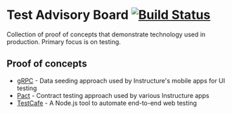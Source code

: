 # Test Advisory Board [![Build Status](https://www.bitrise.io/app/d528939eac6fe1db/status.svg?token=r7omaK8c9XTuCFxeNeP86A)](https://www.bitrise.io/app/d528939eac6fe1db)

Collection of proof of concepts that demonstrate technology used in production. Primary focus is on testing.

## Proof of concepts

- [gRPC](grpc) - Data seeding approach used by Instructure's mobile apps for UI testing
- [Pact](pact) - Contract testing approach used by various Instructure apps
- [TestCafe](testcafe) - A Node.js tool to automate end-to-end web testing
